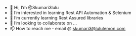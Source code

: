 - 👋 Hi, I’m @Skumari3lulu
- 👀 I’m interested in learning Rest API Automation & Selenium
- 🌱 I’m currently learning Rest Assured libraries
- 💞️ I’m looking to collaborate on ...
- 📫 How to reach me - email @ skumari3@lululemon.com

<!---
Skumari3lulu/Skumari3lulu is a ✨ special ✨ repository because its `README.md` (this file) appears on your GitHub profile.
You can click the Preview link to take a look at your changes.
--->
